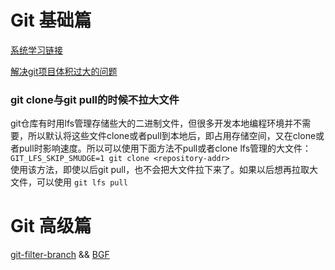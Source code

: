 # Git 基础篇

[系统学习链接](http://iissnan.com/progit/html/zh/ch1_1.html)

[解决git项目体积过大的问题](https://juejin.cn/post/6844903848864137229)

### git clone与git pull的时候不拉大文件

git仓库有时用lfs管理存储些大的二进制文件，但很多开发本地编程环境并不需要，所以默认将这些文件clone或者pull到本地后，即占用存储空间，又在clone或者pull时影响速度。所以可以使用下面方法不pull或者clone lfs管理的大文件：  
`GIT_LFS_SKIP_SMUDGE=1 git clone <repository-addr>`  
使用该方法，即使以后git pull，也不会把大文件拉下来了。如果以后想再拉取大文件，可以使用 `git lfs pull`


# Git 高级篇

[git-filter-branch](https://docs.github.com/cn/free-pro-team@latest/github/authenticating-to-github/removing-sensitive-data-from-a-repository) && [BGF](https://rtyley.github.io/bfg-repo-cleaner/)